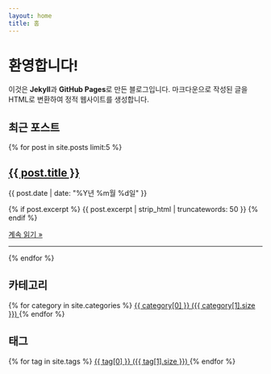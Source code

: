 ```yaml
---
layout: home
title: 홈
---
```


# 환영합니다!

이것은 **Jekyll**과 **GitHub Pages**로 만든 블로그입니다. 마크다운으로 작성된 글을 HTML로 변환하여 정적 웹사이트를 생성합니다.

## 최근 포스트

{% for post in site.posts limit:5 %}
<div class="post-preview">
  <h2>
    <a href="{{ post.url | relative_url }}">{{ post.title }}</a>
  </h2>
  <span class="post-date">{{ post.date | date: "%Y년 %m월 %d일" }}</span>
  <p>
    {% if post.excerpt %}
      {{ post.excerpt | strip_html | truncatewords: 50 }}
    {% endif %}
  </p>
  <p>
    <a href="{{ post.url | relative_url }}">계속 읽기 &raquo;</a>
  </p>
</div>
<hr>
{% endfor %}

## 카테고리

<div class="categories">
  {% for category in site.categories %}
    <a href="{{ site.baseurl }}/categories/#{{ category[0] }}" class="category-link">
      {{ category[0] }} ({{ category[1].size }})
    </a>
  {% endfor %}
</div>

## 태그

<div class="tags">
  {% for tag in site.tags %}
    <a href="{{ site.baseurl }}/tags/#{{ tag[0] }}" class="tag-link">
      {{ tag[0] }} ({{ tag[1].size }})
    </a>
  {% endfor %}
</div>